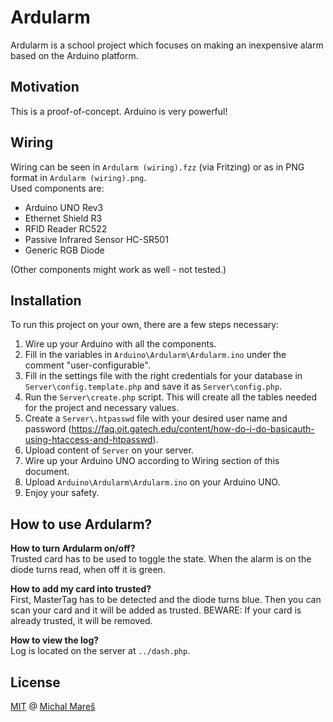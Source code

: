 # Ardularm

Ardularm is a school project which focuses on making an inexpensive alarm based on the Arduino platform.

## Motivation

This is a proof-of-concept. Arduino is very powerful!

## Wiring

Wiring can be seen in `Ardularm (wiring).fzz` (via Fritzing) or as in PNG format in `Ardularm (wiring).png`.   
Used components are:
* Arduino UNO Rev3
* Ethernet Shield R3
* RFID Reader RC522
* Passive Infrared Sensor HC-SR501 
* Generic RGB Diode

(Other components might work as well - not tested.)

## Installation

To run this project on your own, there are a few steps necessary:

1. Wire up your Arduino with all the components.
2. Fill in the variables in `Arduino\Ardularm\Ardularm.ino` under the comment "user-configurable".
3. Fill in the settings file with the right credentials for your database in `Server\config.template.php` and save it as `Server\config.php`.
4. Run the `Server\create.php` script. This will create all the tables needed for the project and necessary values.
5. Create a `Server\.htpasswd` file with your desired user name and password (https://faq.oit.gatech.edu/content/how-do-i-do-basicauth-using-htaccess-and-htpasswd).
6. Upload content of `Server` on your server.
7. Wire up your Arduino UNO according to Wiring section of this document.
8. Upload `Arduino\Ardularm\Ardularm.ino` on your Arduino UNO.
9. Enjoy your safety.

## How to use Ardularm?

**How to turn Ardularm on/off?**   
Trusted card has to be used to toggle the state. When the alarm is on the diode turns read, when off it is green.

**How to add my card into trusted?**   
First, MasterTag has to be detected and the diode turns blue. Then you can scan your card and it will be added as trusted. BEWARE: If your card is already trusted, it will be removed.

**How to view the log?**   
Log is located on the server at `../dash.php`.

## License

[MIT](https://github.com/MichalMares/Ardularm/blob/arduino/LICENSE.txt) @ [Michal Mareš](https://github.com/MichalMares)
